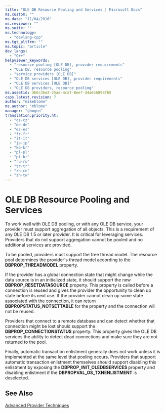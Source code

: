 ```yaml
---
title: "OLE DB Resource Pooling and Services | Microsoft Docs"
ms.custom: ""
ms.date: "11/04/2016"
ms.reviewer: ""
ms.suite: ""
ms.technology: 
  - "devlang-cpp"
ms.tgt_pltfrm: ""
ms.topic: "article"
dev_langs: 
  - "C++"
helpviewer_keywords: 
  - "resource pooling [OLE DB], provider requirements"
  - "OLE DB, resource pooling"
  - "service providers [OLE DB]"
  - "OLE DB services [OLE DB], provider requirements"
  - "OLE DB services [OLE DB]"
  - "OLE DB providers, resource pooling"
ms.assetid: 360c36e2-25ae-4caf-8ee7-d4a6b6898f68
caps.latest.revision: 7
author: "mikeblome"
ms.author: "mblome"
manager: "ghogen"
translation.priority.ht: 
  - "cs-cz"
  - "de-de"
  - "es-es"
  - "fr-fr"
  - "it-it"
  - "ja-jp"
  - "ko-kr"
  - "pl-pl"
  - "pt-br"
  - "ru-ru"
  - "tr-tr"
  - "zh-cn"
  - "zh-tw"
---
```

# OLE DB Resource Pooling and Services
To work well with OLE DB pooling, or with any OLE DB service, your provider must support aggregation of all objects. This is a requirement of any OLE DB 1.5 or later provider. It is critical for leveraging services. Providers that do not support aggregation cannot be pooled and no additional services are provided.  
  
 To be pooled, providers must support the free thread model. The resource pool determines the provider's thread model according to the **DBPROP_THREADMODEL** property.  
  
 If the provider has a global connection state that might change while the data source is in an initialized state, it should support the new **DBPROP_RESETDATASOURCE** property. This property is called before a connection is reused and gives the provider the opportunity to clean up state before its next use. If the provider cannot clean up some state associated with the connection, it can return **DBPROPSTATUS_NOTSETTABLE** for the property and the connection will not be reused.  
  
 Providers that connect to a remote database and can detect whether that connection might be lost should support the **DBPROP_CONNECTIONSTATUS** property. This property gives the OLE DB services the ability to detect dead connections and make sure they are not returned to the pool.  
  
 Finally, automatic transaction enlistment generally does not work unless it is implemented at the same level that pooling occurs. Providers that support automatic transaction enlistment themselves should support disabling this enlistment by exposing the **DBPROP_INIT_OLEDBSERVICES** property and disabling enlistment if the **DBPROPVAL_OS_TXNENLISTMENT** is deselected.  
  
## See Also  
 [Advanced Provider Techniques](../../data/oledb/advanced-provider-techniques.md)